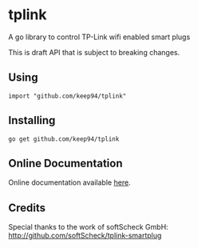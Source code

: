 # tplink
A go library to control TP-Link wifi enabled smart plugs

This is draft API that is subject to breaking changes.

## Using

    import "github.com/keep94/tplink"

## Installing

    go get github.com/keep94/tplink

## Online Documentation

Online documentation available [here](http://godoc.org/github.com/keep94/tplink).

## Credits

Special thanks to the work of softScheck GmbH: http://github.com/softScheck/tplink-smartplug
